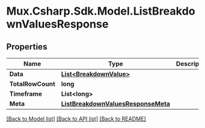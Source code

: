 # Mux.Csharp.Sdk.Model.ListBreakdownValuesResponse

## Properties

Name | Type | Description | Notes
------------ | ------------- | ------------- | -------------
**Data** | [**List&lt;BreakdownValue&gt;**](BreakdownValue.md) |  | [optional] 
**TotalRowCount** | **long** |  | [optional] 
**Timeframe** | **List&lt;long&gt;** |  | [optional] 
**Meta** | [**ListBreakdownValuesResponseMeta**](ListBreakdownValuesResponseMeta.md) |  | [optional] 

[[Back to Model list]](../README.md#documentation-for-models) [[Back to API list]](../README.md#documentation-for-api-endpoints) [[Back to README]](../README.md)

